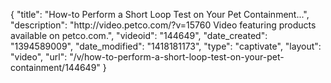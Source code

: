 {
    "title": "How-to Perform a Short Loop Test on Your Pet Containment...",
    "description": "http:\/\/video.petco.com\/?v=15760 Video featuring products available on petco.com.",
    "videoid": "144649",
    "date_created": "1394589009",
    "date_modified": "1418181173",
    "type": "captivate",
    "layout": "video",
    "url": "\/v\/how-to-perform-a-short-loop-test-on-your-pet-containment\/144649"
}